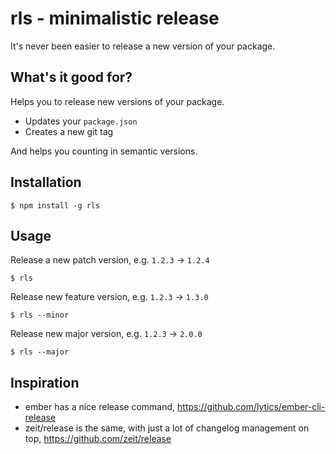 # rls - minimalistic release

It's never been easier to release a new version of your package.

## What's it good for?

Helps you to release new versions of your package.

- Updates your `package.json`
- Creates a new git tag

And helps you counting in semantic versions.

## Installation

    $ npm install -g rls

## Usage

Release a new patch version, e.g. `1.2.3` -> `1.2.4`

    $ rls

Release new feature version, e.g. `1.2.3` -> `1.3.0`

    $ rls --minor

Release new major version, e.g. `1.2.3` -> `2.0.0`

    $ rls --major

## Inspiration

* ember has a nice release command, https://github.com/lytics/ember-cli-release
* zeit/release is the same, with just a lot of changelog management on top, https://github.com/zeit/release
